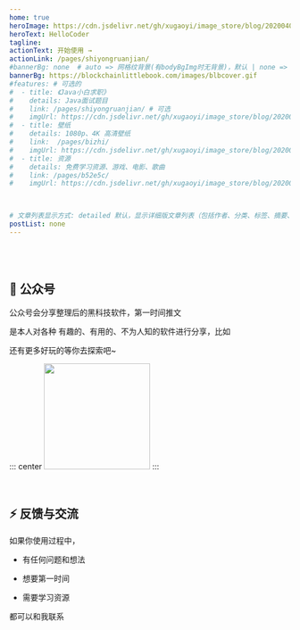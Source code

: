 ```yaml
---
home: true
heroImage: https://cdn.jsdelivr.net/gh/xugaoyi/image_store/blog/20200409124835.png
heroText: HelloCoder
tagline: 
actionText: 开始使用 →
actionLink: /pages/shiyongruanjian/
#bannerBg: none  # auto => 网格纹背景(有bodyBgImg时无背景)，默认 | none => 无 | '大图地址' | background: 自定义背景样式       提示：如发现文本颜色不适应你的背景时可以到palette.styl修改$bannerTextColor变量
bannerBg: https://blockchainlittlebook.com/images/blbcover.gif
#features: # 可选的
#  - title: 《Java小白求职》
#    details: Java面试题目
#    link: /pages/shiyongruanjian/ # 可选
#    imgUrl: https://cdn.jsdelivr.net/gh/xugaoyi/image_store/blog/20200409124835.png # 可选
#  - title: 壁纸
#    details: 1080p、4K 高清壁纸
#    link:  /pages/bizhi/
#    imgUrl: https://cdn.jsdelivr.net/gh/xugaoyi/image_store/blog/20200409124835.png
#  - title: 资源
#    details: 免费学习资源、游戏、电影、歌曲
#    link: /pages/b52e5c/
#    imgUrl: https://cdn.jsdelivr.net/gh/xugaoyi/image_store/blog/20200409124835.png
 


# 文章列表显示方式: detailed 默认，显示详细版文章列表（包括作者、分类、标签、摘要、分页等）| simple => 显示简约版文章列表（仅标题和日期）| none 不显示文章列表
postList: none
---
```




<br/>

 

<br/>



 ## 💎 公众号

公众号会分享整理后的黑科技软件，第一时间推文

<Badge text="科技阿雨"/>是本人对各种 有趣的、有用的、不为人知的软件进行分享，比如
<!-- 

- [小霸王游戏机](https://game.xugaoyi.com)
- [爱国头像生成器](https://avatar.xugaoyi.com/)
- [到账语音生成器](https://zfb.xugaoyi.com/)
-->

还有更多好玩的等你去探索吧~

::: center
<img src="https://cdn.jsdelivr.net/gh/xugaoyi/image_store@master/blog/qrcode.zdqv9mlfc0g.jpg"  style="width:190px;" />
:::



<br/>

## ⚡ 反馈与交流

如果你使用过程中，

- 有任何问题和想法

- 想要第一时间

- 需要学习资源

都可以和我联系




<!-- Happy new year -->
<br/><br/>

<!-- 

<div class="container-happy">
  <div>
    <span>Happy</span>
    <span>Wish</span>
  </div>
    <div>
    <span>New</span>
    <span>You</span>
  </div>
  <footer>
      <div>
    <span>Year</span>
    <span>Luck</span>
  </div>
  <div>
    <span>2022</span>
    <span>Tomorrow</span>
  </div>
  </footer>
</div>

<style>
.container-happy {
  font-size: 18px;
  font-family: Times New Roman;
  perspective: 35rem;
  width: 100%;
  margin: 0 auto;
  color: tomato;
  opacity: 0.8;
}
.container-happy footer {
  perspective: 35rem;
  transform: translateY(-1.4rem);
}
.container-happy div {
  font-size: 5rem;
  height: 6rem;
  overflow: hidden;
  text-transform: uppercase;

}

.container-happy div>span {
  display: block;
  height: 6rem;
  padding: 0 1rem;
  font-weight: bold;
  letter-spacing: .2rem;
  text-align: center;
  transition: .3s;
}

.container-happy:hover div>span {
  transform: translateY(-100%);
}

.container-happy div:nth-child(odd) {
  background-color: #EBFCFF;
  transform: rotateX(30deg);
}

.container-happy div:nth-child(even) {
  background-color: #E6F4F1;
  transform: translateY(-.6rem) rotateX(-30deg);
}
</style> 

-->

<!-- AD -->

<div class="wwads-cn wwads-horizontal pageB" data-id="136" style="width:100%;max-height:80px;min-height:auto;"></div>
<style>
  .pageB img{width:80px!important;}
  .pageT .wwads-content{display:flex;align-items: center;}
  .pageT .wwads-poweredby{display:none!important;}
  .pageT .wwads-hide{display:none!important;}
</style>


<!-- 评论 -->
<Vssue :title="$title" />